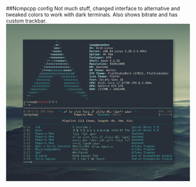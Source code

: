 ##Ncmpcpp config
Not much stuff, changed interface to alternative and tweaked colors to work with dark terminals. Also shows bitrate and has custom trackbar.
![alt tag](https://raw.githubusercontent.com/UltraNyan/rice/master/Screenshots/music.png)
